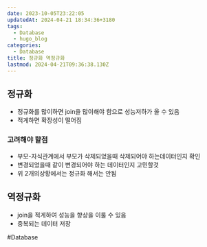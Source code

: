 ```yaml
---
date: 2023-10-05T23:22:05
updatedAt: 2024-04-21 18:34:36+3180
tags:
  - Database
  - hugo_blog
categories:
  - Database
title: 정규화 역정규화
lastmod: 2024-04-21T09:36:38.130Z
---
```

## 정규화

* 정규화를 많이하면 join을 많이해야 함으로 성능저하가 올 수 있음
* 적게하면 확장성이 떨어짐

### 고려해야 할점

* 부모-자식관계에서 부모가 삭제되었을때 삭제되어야 하는데이터인지 확인
* 변경되었을때 같이 변경되어야 하는 데이터인지 고민할것
* 위 2개의상황에서는 정규화 해서는 안됨

## 역정규화

* join을 적게하여 성능을 향상을 이룰 수 있음
* 중복되는 데이터 저장

\#Database
